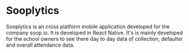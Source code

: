 # Sooplytics

Sooplytics is an cross platform mobile application developed for the company soop.io.
It is developed in React Native.
It's is mainly developed for the school owners to see there day to day data of collection, defaulter and overall attendance data.

